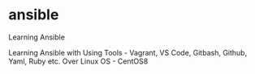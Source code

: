 # ansible
Learning Ansible

Learning Ansible with Using Tools - Vagrant, VS Code, Gitbash, Github, Yaml, Ruby etc. Over Linux OS - CentOS8
